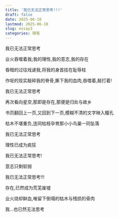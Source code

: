 ```yaml
---
title: '我已无法正常思考!!!'
draft: false
date: 2025-06-10
lastmod: 2025-06-10
slug: essay3
categories: 随笔
---
```


  我已无法正常思考
  
  业火吞噬着我;我的理性,我的意志,我的存在
  
  昏暗的过往戏谑我,将我的身首挂在耻辱柱
  
  作呕的现实敲碎我的脊骨,撕下我的血肉,吞噬着,敲打着!
  
  我已无法正常思考
  
  再次看向星空,那即是存在,那便是归处与故乡
  
  书页翻回上一页,又回到下一页,模糊不清的文字映入瞳孔
  
  枯木不堪重负,连同枯枝孕育那小小鸟巢一同坠落
  
  我已无法正常思考
  
  理性已成为疯狂

  我已无法正常思考!
  
  意志只剩软弱
  
  我已无法正常思考!!!

  存在,已然成为荒芜废墟

  业火烧却鲜血,唯留下倒塌的枯木与残损的骨肉

 我...也已然无法思考
  